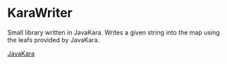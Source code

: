 # KaraWriter
Small library written in JavaKara. Writes a given string into the map using the leafs provided by JavaKara.

[JavaKara](http://www.swisseduc.ch/informatik/karatojava/javakara/)
